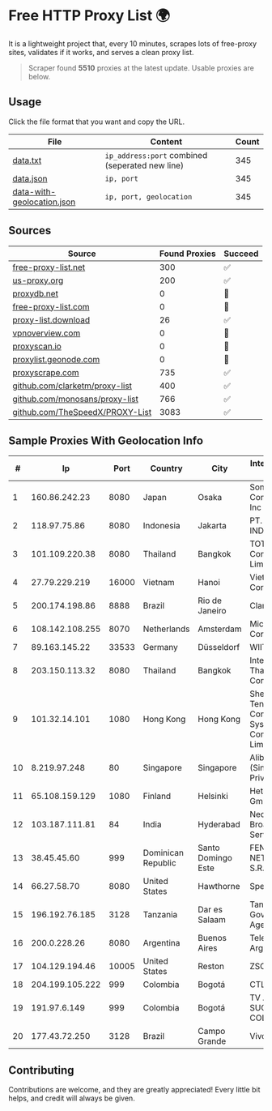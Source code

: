 
# Free HTTP Proxy List 🌍

It is a lightweight project that, every 10 minutes, scrapes lots of free-proxy sites, validates if it works, and serves a clean proxy list.


> Scraper found **5510** proxies at the latest update. Usable proxies are below.

## Usage

Click the file format that you want and copy the URL.


|File|Content|Count|
|----|-------|-----|
|[data.txt](https://raw.githubusercontent.com/themiralay/Proxy-List-World/master/data.txt)|`ip_address:port` combined (seperated new line)|345|
|[data.json](https://raw.githubusercontent.com/themiralay/Proxy-List-World/master/data.json)|`ip, port`|345|
|[data-with-geolocation.json](https://raw.githubusercontent.com/themiralay/Proxy-List-World/master/data-with-geolocation.json)|`ip, port, geolocation`|345|

## Sources

|Source|Found Proxies|Succeed|
|------|-------------|-------|
|[free-proxy-list.net](https://free-proxy-list.net)|300|✅|
|[us-proxy.org](https://www.us-proxy.org)|200|✅|
|[proxydb.net](http://proxydb.net)|0|🚫|
|[free-proxy-list.com](https://free-proxy-list.com/?page=&port=&type%5B%5D=http&type%5B%5D=https&up_time=0&search=Search)|0|🚫|
|[proxy-list.download](https://www.proxy-list.download/HTTP)|26|✅|
|[vpnoverview.com](https://vpnoverview.com/privacy/anonymous-browsing/free-proxy-servers)|0|🚫|
|[proxyscan.io](https://www.proxyscan.io)|0|🚫|
|[proxylist.geonode.com](https://proxylist.geonode.com/api/proxy-list?limit=300&page=1&sort_by=lastChecked&sort_type=desc&protocols=http,https)|0|🚫|
|[proxyscrape.com](https://api.proxyscrape.com/v2/?request=displayproxies&protocol=http&timeout=10000&country=all&ssl=all&anonymity=all)|735|✅|
|[github.com/clarketm/proxy-list](https://raw.githubusercontent.com/clarketm/proxy-list/master/proxy-list-raw.txt)|400|✅|
|[github.com/monosans/proxy-list](https://raw.githubusercontent.com/monosans/proxy-list/main/proxies/http.txt)|766|✅|
|[github.com/TheSpeedX/PROXY-List](https://raw.githubusercontent.com/TheSpeedX/PROXY-List/master/http.txt)|3083|✅|


## Sample Proxies With Geolocation Info

|#|Ip|Port|Country|City|Internet Service Provider|
|-|--|----|-------|----|-------------------------|
|1|160.86.242.23|8080|Japan|Osaka|Sony Network Communications Inc|
|2|118.97.75.86|8080|Indonesia|Jakarta|PT. TELKOM INDONESIA|
|3|101.109.220.38|8080|Thailand|Bangkok|TOT Public Company Limited|
|4|27.79.229.219|16000|Vietnam|Hanoi|Viettel Corporation|
|5|200.174.198.86|8888|Brazil|Rio de Janeiro|Claro S.A|
|6|108.142.108.255|8070|Netherlands|Amsterdam|Microsoft Corporation|
|7|89.163.145.22|33533|Germany|Düsseldorf|WIIT AG|
|8|203.150.113.32|8080|Thailand|Bangkok|Internet Thailand Company Ltd.|
|9|101.32.14.101|1080|Hong Kong|Hong Kong|Shenzhen Tencent Computer Systems Company Limited|
|10|8.219.97.248|80|Singapore|Singapore|Alibaba Cloud (Singapore) Private Limited|
|11|65.108.159.129|1080|Finland|Helsinki|Hetzner Online GmbH|
|12|103.187.111.81|84|India|Hyderabad|Neolog Broadband Services|
|13|38.45.45.60|999|Dominican Republic|Santo Domingo Este|FENIX NETWORKS, S.R.L.|
|14|66.27.58.70|8080|United States|Hawthorne|Spectrum|
|15|196.192.76.185|3128|Tanzania|Dar es Salaam|Tanzania e-Government Agency|
|16|200.0.228.26|8080|Argentina|Buenos Aires|Telefonica de Argentina|
|17|104.129.194.46|10005|United States|Reston|ZSCALER, INC.|
|18|204.199.105.222|999|Colombia|Bogotá|CTL Colombia|
|19|191.97.6.149|999|Colombia|Bogotá|TV AZTECA SUCURSAL COLOMBIA|
|20|177.43.72.250|3128|Brazil|Campo Grande|Vivo|



## Contributing

Contributions are welcome, and they are greatly appreciated! Every
little bit helps, and credit will always be given.

